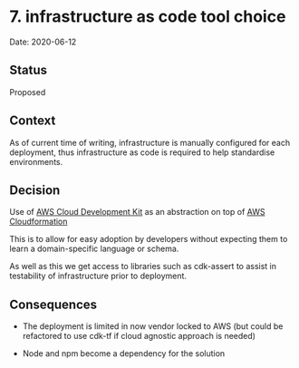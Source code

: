 # 7. infrastructure as code tool choice

Date: 2020-06-12

## Status

Proposed

## Context

As of current time of writing, infrastructure is manually configured for each deployment, thus infrastructure as code is required to help standardise environments.

## Decision

Use of [AWS Cloud Development Kit](https://github.com/aws/aws-cdk/) as an abstraction on top of [AWS Cloudformation](https://aws.amazon.com/cloudformation/)

This is to allow for easy adoption by developers without expecting them to learn a domain-specific language or schema.

As well as this we get access to libraries such as cdk-assert to assist in testability of infrastructure prior to deployment.

## Consequences

- The deployment is limited in now vendor locked to AWS (but could be refactored to use cdk-tf if cloud agnostic approach is needed)

- Node and npm become a dependency for the solution
